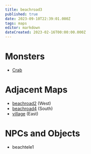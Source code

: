 ```yaml
---
title: beachroad3
published: true
date: 2023-09-10T22:39:01.000Z
tags: maps
editor: markdown
dateCreated: 2023-02-16T00:00:00.000Z
---
```



# Monsters
 * [Crab](/monsters/crab)

# Adjacent Maps
 * [beachroad2](/maps/beachroad2) (West)
 * [beachroad4](/maps/beachroad4) (South)
 * [village](/maps/village) (East)

# NPCs and Objects
 * beachtele1
